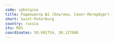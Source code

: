 ```yaml
---
code: spbolgino
title: Радиоцентр №1 (Ольгино, Санкт-Петербург)
short: Saint-Peterburg
country: russia
itu: RUS
coordinates: 59.991754, 30.127680
---
```

